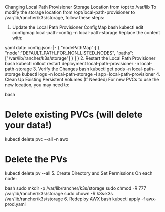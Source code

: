 Changing Local Path Provisioner Storage Location from /opt to /var/lib
To modify the storage location from /opt/local-path-provisioner to /var/lib/rancher/k3s/storage, follow these steps:

1. Update the Local Path Provisioner ConfigMap
bash
kubectl edit configmap local-path-config -n local-path-storage
Replace the content with:

yaml
data:
  config.json: |-
    {
      "nodePathMap":[
        {
          "node":"DEFAULT_PATH_FOR_NON_LISTED_NODES",
          "paths":["/var/lib/rancher/k3s/storage"]
        }
      ]
    }
2. Restart the Local Path Provisioner
bash
kubectl rollout restart deployment local-path-provisioner -n local-path-storage
3. Verify the Changes
bash
kubectl get pods -n local-path-storage
kubectl logs -n local-path-storage -l app=local-path-provisioner
4. Clean Up Existing Persistent Volumes (If Needed)
For new PVCs to use the new location, you may need to:

bash
# Delete existing PVCs (will delete your data!)
kubectl delete pvc --all -n awx

# Delete the PVs
kubectl delete pv --all
5. Create Directory and Set Permissions
On each node:

bash
sudo mkdir -p /var/lib/rancher/k3s/storage
sudo chmod -R 777 /var/lib/rancher/k3s/storage
sudo chown -R k3s:k3s /var/lib/rancher/k3s/storage
6. Redeploy AWX
bash
kubectl apply -f awx-prod.yaml